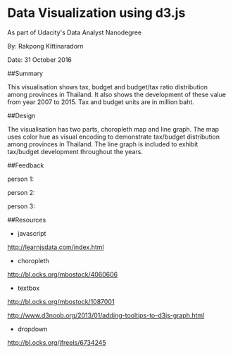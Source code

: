 # Data Visualization using d3.js
As part of Udacity's Data Analyst Nanodegree

By: Rakpong Kittinaradorn

Date: 31 October 2016

##Summary

This visualisation shows tax, budget and budget/tax ratio distribution among provinces in Thailand. 
It also shows the development of these value from year 2007 to 2015. Tax and budget units are in million baht.

##Design

The visualisation has two parts, choropleth map and line graph. The map uses color hue as visual encoding to demonstrate tax/budget distribution among provinces in Thailand. The line graph is included to exhibit tax/budget development throughout the years.  

##Feedback

person 1:

person 2:

person 3:


##Resources

- javascript

http://learnjsdata.com/index.html

- choropleth

http://bl.ocks.org/mbostock/4060606

- textbox

http://bl.ocks.org/mbostock/1087001

http://www.d3noob.org/2013/01/adding-tooltips-to-d3js-graph.html  

- dropdown

http://bl.ocks.org/jfreels/6734245

